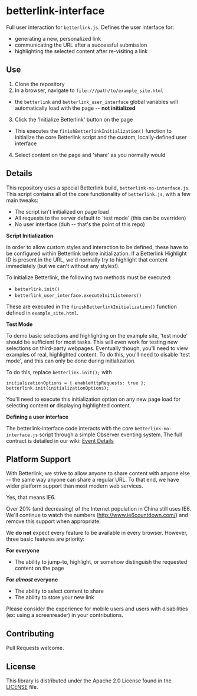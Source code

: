 betterlink-interface
====================

Full user interaction for `betterlink.js`. Defines the user interface for:
- generating a new, personalized link
- communicating the URL after a successful submission
- highlighting the selected content after re-visiting a link

Use
--------

1. Clone the repository
2. In a browser, navigate to `file:///path/to/example_site.html`
  - the `betterlink` and `betterlink_user_interface` global variables will automatically load with the page \-\- **not initialized**
3. Click the 'Initialize Betterlink' button on the page
  - This executes the `finishBetterlinkInitialization()` function to initialize the core Betterlink script and the custom, locally-defined user interface
4. Select content on the page and 'share' as you normally would

Details
----------

This repository uses a special Betterlink build, `betterlink-no-interface.js`. This script contains all of the core functionality of `betterlink.js`, with a few main tweaks:
- The script isn't initialized on page load
- All requests to the server default to 'test mode' (this can be overriden)
- No user interface (duh -- that's the point of this repo)

**Script Initialization**

In order to allow custom styles and interaction to be defined, these have to be configured within Betterlink before initialization. If a Betterlink Highlight ID is present in the URL, we'd normally try to highlight that content immediately (but we can't without any styles!).

To initialize Betterlink, the following two methods must be executed:
- `betterlink.init()`
- `betterlink_user_interface.executeInitListeners()`

These are executed in the `finishBetterlinkInitialization()` function defined in `example_site.html`.

**Test Mode**

To demo basic selections and highlighting on the example site, 'test mode' should be sufficient for most tasks. This will even work for testing new selections on third-party webpages. Eventually though, you'll need to view examples of real, highlighted content. To do this, you'll need to disable 'test mode', and this can only be done during initialization.

To do this, replace `betterlink.init();` with 

```
initializationOptions = { enableHttpRequests: true };
betterlink.init(initializationOptions);
```

You'll need to execute this initialization option on any new page load for selecting content **or** displaying highlighted content.

**Defining a user interface**

The betterlink-interface code interacts with the core `betterlink-no-interface.js` script through a simple Observer eventing system. The full contract is detailed in our wiki: [Event Details](https://github.com/betterlink/betterlink-interface/wiki/Event-Details)

Platform Support
------

With Betterlink, we strive to allow anyone to share content with anyone else \-\- the same way anyone can share a regular URL. To that end, we have wider platform support than most modern web services.

Yes, that means IE6.

Over 20% (and decreasing) of the Internet population in China still uses IE6. We'll continue to watch the numbers (http://www.ie6countdown.com/) and remove this support when appropriate.

We **do not** expect every feature to be available in every browser. However, three basic features are priority:

**For everyone**
- The ability to jump-to, highlight, or somehow distinguish the requested content on the page

**For _almost_ everyone**
- The ability to select content to share
- The ability to store your new link

Please consider the experience for mobile users and users with disabilities (ex: using a screenreader) in your contributions.

Contributing
---------

Pull Requests welcome.

License
---------

This library is distributed under the Apache 2.0 License found in the [LICENSE](https://github.com/betterlink/betterlink-interface/blob/master/LICENSE.txt) file.
